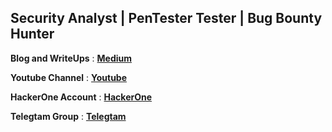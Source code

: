
## Security Analyst | PenTester Tester | Bug Bounty Hunter 

**Blog and WriteUps** : **[Medium](https://mersa.medium.com)**

**Youtube Channel** : **[Youtube](https://www.youtube.com/@mersa-v6)**

**HackerOne Account** : **[HackerOne ](https://hackerone.com/mersa-v6)**

**Telegtam Group** : **[Telegtam](https://t.me/+Zx9COdRS-fRhNDk0)**

